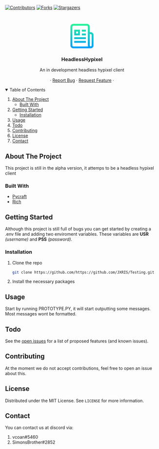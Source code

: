 <!--
*** Thanks for checking out the Best-README-Template. If you have a suggestion
*** that would make this better, please fork the repo and create a pull request
*** or simply open an issue with the tag "enhancement".
*** Thanks again! Now go create something AMAZING! :D
-->



<!-- PROJECT SHIELDS -->
<!--
*** I'm using markdown "reference style" links for readability.
*** Reference links are enclosed in brackets [ ] instead of parentheses ( ).
*** See the bottom of this document for the declaration of the reference variables
*** for contributors-url, forks-url, etc. This is an optional, concise syntax you may use.
*** https://www.markdownguide.org/basic-syntax/#reference-style-links
-->
[![Contributors][contributors-shield]][contributors-url]
[![Forks][forks-shield]][forks-url]
[![Stargazers][stars-shield]][stars-url]





<!-- PROJECT LOGO -->
<br />
<p align="center">
  <a href="https://github.com/othneildrew/Best-README-Template">
    <img src="images/logo.png" alt="Logo" width="80" height="80">
  </a>

<h3 align="center">HeadlessHypixel</h3>

  <p align="center">
    An in development headless hypixel client
    <br />
    <br />
    ·
    <a href="https://github.com/JXRIS/Testing/issues">Report Bug</a>
    ·
    <a href="https://github.com/JXRIS/Testing/issues">Request Feature</a>
    ·
  </p>
</p>



<!-- TABLE OF CONTENTS -->
<details open="open">
  <summary>Table of Contents</summary>
  <ol>
    <li>
      <a href="#about-the-project">About The Project</a>
      <ul>
        <li><a href="#built-with">Built With</a></li>
      </ul>
    </li>
    <li>
      <a href="#getting-started">Getting Started</a>
      <ul>
        <li><a href="#installation">Installation</a></li>
      </ul>
    </li>
    <li><a href="#usage">Usage</a></li>
    <li><a href="#Todo">Todo</a></li>
    <li><a href="#contributing">Contributing</a></li>
    <li><a href="#license">License</a></li>
    <li><a href="#contact">Contact</a></li>
  </ol>
</details>



<!-- ABOUT THE PROJECT -->

## About The Project

This project is still in the alpha version, it attemps to be a headless hypixel client

### Built With

* [Pycraft](https://github.com/ammaraskar/pyCraft)
* [Rich](https://github.com/willmcgugan/rich)

<!-- GETTING STARTED -->

## Getting Started

Although this project is still full of bugs you can get started by creating a .env file and adding two enviroment
variables. These variables are <b>USR</b> <i>(username)</i> and <b>PSS</b> <i>(password)</i>.

### Installation

1. Clone the repo
   ```sh
   git clone https://github.com/https://github.com/JXRIS/Testing.git
   ```
2. Install the necessary packages

<!-- USAGE EXAMPLES -->

## Usage

Start by running PROTOTYPE.PY, it will start outputting some messages. Most messages wont be formatted.



<!-- ROADMAP -->

## Todo

See the [open issues](https://github.com/othneildrew/Best-README-Template/issues) for a list of proposed features (and
known issues).



<!-- CONTRIBUTING -->

## Contributing

At the moment we do not accept contributions, feel free to open an issue about this.


<!-- LICENSE -->

## License

Distributed under the MIT License. See `LICENSE` for more information.



<!-- CONTACT -->

## Contact

You can contact us at discord via:

1. vcoan#5460
2. SimonsBrother#2852

<!-- MARKDOWN LINKS & IMAGES -->
<!-- https://www.markdownguide.org/basic-syntax/#reference-style-links -->

[contributors-shield]: https://img.shields.io/github/contributors/JXRIS/Testing.svg?style=for-the-badge

[contributors-url]: https://github.com/JXRIS/Testing/graphs/contributors

[forks-shield]: https://img.shields.io/github/forks/JXRIS/Testing.svg?style=for-the-badge

[forks-url]: https://github.com/JXRIS/Testing/network/members

[stars-shield]: https://img.shields.io/github/stars/JXRIS/Testing.svg?style=for-the-badge

[stars-url]: https://github.com/JXRIS/Testing/stargazers



